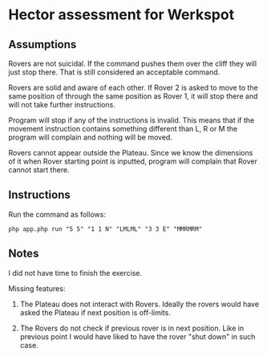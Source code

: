 # Hector assessment for Werkspot

## Assumptions

Rovers are not suicidal. If the command pushes them over the cliff they will just stop there. That is still considered an acceptable command.

Rovers are solid and aware of each other. If Rover 2 is asked to move to the same position of through the same position as Rover 1, it will stop there and will not take further instructions.

Program will stop if any of the instructions is invalid. This means that if the movement instruction contains something different than L, R or M the program will complain and nothing will be moved.

Rovers cannot appear outside the Plateau. Since we know the dimensions of it when Rover starting point is inputted, program will complain that Rover cannot start there.

## Instructions

Run the command as follows:

```
php app.php run "5 5" "1 1 N" "LMLML" "3 3 E" "MMRMRM"
```

## Notes

I did not have time to finish the exercise.

Missing features:

1) The Plateau does not interact with Rovers. Ideally the rovers would have asked the Plateau if next position is off-limits.

2) The Rovers do not check if previous rover is in next position. Like in previous point I would have liked to have the rover "shut down" in such case.
